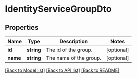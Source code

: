 # IdentityServiceGroupDto

## Properties
Name | Type | Description | Notes
------------ | ------------- | ------------- | -------------
**id** | **string** | The id of the group. | [optional] 
**name** | **string** | The name of the group. | [optional] 

[[Back to Model list]](../../README.md#documentation-for-models) [[Back to API list]](../../README.md#documentation-for-api-endpoints) [[Back to README]](../../README.md)

